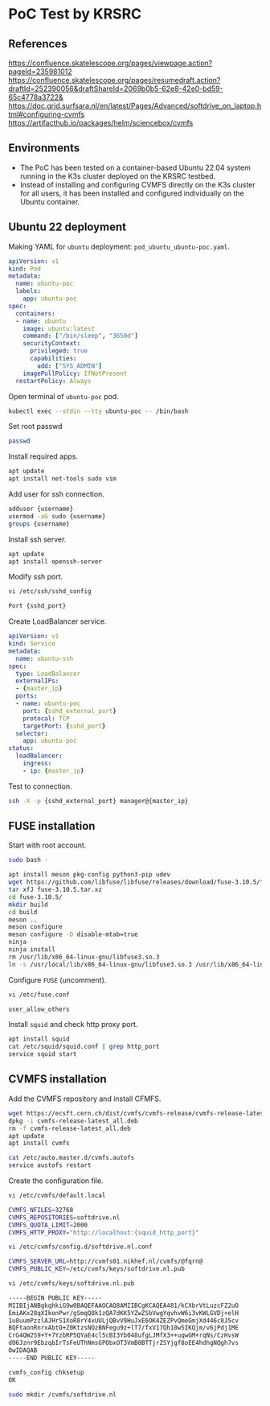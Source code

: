 # PoC Test by KRSRC

## References

<https://confluence.skatelescope.org/pages/viewpage.action?pageId=235981012>  
<https://confluence.skatelescope.org/pages/resumedraft.action?draftId=252390056&draftShareId=2069b0b5-62e8-42e0-bd59-65c4778a3722&>  
<https://doc.grid.surfsara.nl/en/latest/Pages/Advanced/softdrive_on_laptop.html#configuring-cvmfs>  
<https://artifacthub.io/packages/helm/sciencebox/cvmfs>  

## Environments

- The PoC has been tested on a container-based Ubuntu 22.04 system running in the K3s cluster deployed on the KRSRC testbed.
- Instead of installing and configuring CVMFS directly on the K3s cluster for all users, it has been installed and configured individually on the Ubuntu container.

## Ubuntu 22 deployment

Making YAML for `ubuntu` deployment: `pod_ubuntu_ubuntu-poc.yaml`.

```yaml
apiVersion: v1
kind: Pod
metadata:
  name: ubuntu-poc
  labels:
    app: ubuntu-poc
spec:
  containers:
  - name: ubuntu
    image: ubuntu:latest
    command: ["/bin/sleep", "3650d"]
    securityContext:
      privileged: true
      capabilities:
        add: ["SYS_ADMIN"]
    imagePullPolicy: IfNotPresent
  restartPolicy: Always
```

Open terminal of `ubuntu-poc` pod.

```bash
kubectl exec --stdin --tty ubuntu-poc -- /bin/bash
```

Set root passwd

```bash
passwd
```

Install required apps.

```bash
apt update
apt install net-tools sudo vim
```

Add user for ssh connection.

```bash
adduser {username}
usermod -aG sudo {username}
groups {username}
```

Install ssh server.

```bash
apt update
apt install openssh-server
```

Modify ssh port.

```bash
vi /etc/ssh/sshd_config

Port {sshd_port}
```

Create LoadBalancer service.

```yaml
apiVersion: v1
kind: Service
metadata:
  name: ubuntu-ssh
spec:
  type: LoadBalancer
  externalIPs:
  - {master_ip}
  ports:
  - name: ubuntu-poc
    port: {sshd_external_port}
    protocal: TCP
    targetPort: {sshd_port}
  selector:
    app: ubuntu-poc
status:
  loadBalancer:
    ingress:
    - ip: {master_ip}
```

Test to connection.

```bash
ssh -X -p {sshd_external_port} manager@{master_ip}
```

## FUSE installation

Start with root account.

```bash
sudo bash -
```

```bash
apt install meson pkg-config python3-pip udev
wget https://github.com/libfuse/libfuse/releases/download/fuse-3.10.5/fuse-3.10.5.tar.xz
tar xfJ fuse-3.10.5.tar.xz
cd fuse-3.10.5/
mkdir build
cd build
meson ..
meson configure
meson configure -D disable-mtab=true
ninja
ninja install
rm /usr/lib/x86_64-linux-gnu/libfuse3.so.3
ln -s /usr/local/lib/x86_64-linux-gnu/libfuse3.so.3 /usr/lib/x86_64-linux-gnu/libfuse3.so.3
```

Configure `FUSE` (uncomment).

```bash
vi /etc/fuse.conf

user_allow_others
```

Install `squid` and check http proxy port.

```bash
apt install squid
cat /etc/squid/squid.conf | grep http_port
service squid start
```

## CVMFS installation

Add the CVMFS repository and install CFMFS.

```bash
wget https://ecsft.cern.ch/dist/cvmfs/cvmfs-release/cvmfs-release-latest_all.deb
dpkg -i cvmfs-release-latest_all.deb
rm -f cvmfs-release-latest_all.deb
apt update
apt install cvmfs
```

```bash
cat /etc/auto.master.d/cvmfs.autofs
service austofs restart
```

Create the configuration file.

```bash
vi /etc/cvmfs/default.local

CVMFS_NFILES=32768
CVMFS_REPOSITORIES=softdrive.nl
CVMFS_QUOTA_LIMIT=2000
CVMFS_HTTP_PROXY="http://localhost:{squid_http_port}"

vi /etc/cvmfs/config.d/softdrive.nl.conf

CVMFS_SERVER_URL=http://cvmfs01.nikhef.nl/cvmfs/@fqrn@
CVMFS_PUBLIC_KEY=/etc/cvmfs/keys/softdrive.nl.pub

vi /etc/cvmfs/keys/softdrive.nl.pub

-----BEGIN PUBLIC KEY-----
MIIBIjANBgkqhkiG9w0BAQEFAAOCAQ8AMIIBCgKCAQEA481/kCXbrVtLuzcFZ2uO
EmiAKx28qXIkonPwr/gSmqQ8k1zQA7dKK5YZwZSbVwgYqvhvW6i3vKWLGVDj+elH
1u8uumPzzlAJHrS1XoR8rY4xUULjQBvV9HuJxE6OK4ZEZPvQmeGmjXd446c8J5cv
BQFtaonRnrxAbtO+Z0KtzsNOzBNFegu9z+lT7/fxV17Qh10w5IKQjm/v6jPdj1ME
CrG4QW2S9+Y+7YzbRP5QYaE4cl5cBI3Yb048ufgLJMfX3++uqwGM+rqNs/CzHvsW
dO6Jznr9EbzqbIrTsFeUThNmsGPObxOT3VmB0BTTjrZSYjgf8oEE4hdhgNQgh7vs
OwIDAQAB
-----END PUBLIC KEY-----
```

```bash
cvmfs_config chksetup
OK
```

```bash
sudo mkdir /cvmfs/softdrive.nl
```
